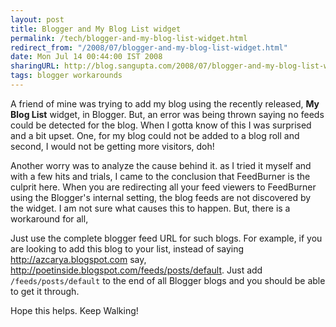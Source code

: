 ```yaml
---
layout: post
title: Blogger and My Blog List widget
permalink: /tech/blogger-and-my-blog-list-widget.html
redirect_from: "/2008/07/blogger-and-my-blog-list-widget.html"
date: Mon Jul 14 00:44:00 IST 2008
sharingURL: http://blog.sangupta.com/2008/07/blogger-and-my-blog-list-widget.html
tags: blogger workarounds
---
```


A friend of mine was trying to add my blog using the recently released, 
<b>My Blog List</b> widget, in Blogger. But, an error was being thrown saying 
no feeds could be detected for the blog. When I gotta know of this I was surprised 
and a bit upset. One, for my blog could not be added to a blog roll and second, 
I would not be getting more visitors, doh!

<!-- break here -->

Another worry was to analyze the cause behind it. as I tried it myself and with 
a few hits and trials, I came to the conclusion that FeedBurner is the culprit 
here. When you are redirecting all your feed viewers to FeedBurner using the Blogger's 
internal setting, the blog feeds are not discovered by the widget. I am not sure 
what causes this to happen. But, there is a workaround for all,

Just use the complete blogger feed URL for such blogs. For example, if you are 
looking to add this blog to your list, instead of saying 
<a href="http://azcarya.blogspot.com">http://azcarya.blogspot.com</a> say, 
<a href="http://azcarya.blogspot.com">http://poetinside.blogspot.com/feeds/posts/default</a>. 
Just add `/feeds/posts/default` to the end of all Blogger blogs and you should be 
able to get it through.

Hope this helps. 
Keep Walking!
